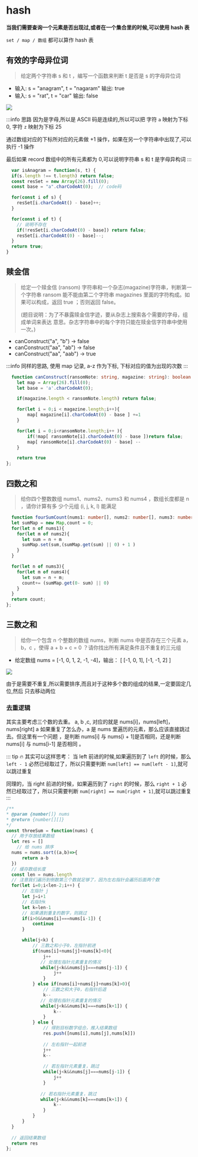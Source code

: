 
# hash

**当我们需要查询一个元素是否出现过,或者在一个集合里的时候,可以使用 hash 表**

`set / map / 数组` 都可以算作 hash 表

## 有效的字母异位词

> 给定两个字符串 s 和 t ，编写一个函数来判断 t 是否是 s 的字母异位词

- 输入: s = "anagram", t = "nagaram" 输出: true
- 输入: s = "rat", t = "car" 输出: false

<img src="@img/242.有效的字母异位词.gif"/>

:::info 思路 
因为是字母,所以是 ASCII 码是连续的,所以可以把 字符 `a` 映射为下标
0, 字符 `z` 映射为下标 25

通过数组对应的下标所对应的元素做 +1 操作，如果在另一个字符串中出现了,可以执行 -1
操作

最后如果 record 数组中的所有元素都为 0,可以说明字符串 s 和 t 是字母异构词 
:::

```js
  var isAnagram = function(s, t) {
  if(s.length !== t.length) return false;
  const resSet = new Array(26).fill(0);
  const base = "a".charCodeAt(0);  // code码

  for(const i of s) {
    resSet[i.charCodeAt() - base]++;
  }

  for(const i of t) {
    // 说明不存在
    if(!resSet[i.charCodeAt(0) - base]) return false;
    resSet[i.charCodeAt(0) - base]--;
  }
  return true;
}
```

## 赎金信

> 给定一个赎金信 (ransom) 字符串和一个杂志(magazine)字符串，判断第一个字符串
> ransom 能不能由第二个字符串 magazines 里面的字符构成。如果可以构成，返回 true
> ；否则返回 false。
>
> (题目说明：为了不暴露赎金信字迹，要从杂志上搜索各个需要的字母，组成单词来表达
> 意思。杂志字符串中的每个字符只能在赎金信字符串中使用一次。)

- canConstruct("a", "b") -> false
- canConstruct("aa", "ab") -> false
- canConstruct("aa", "aab") -> true

:::info 
  同样的思路, 使用 map 记录, a-z 作为下标, 下标对应的值为出现的次数 
:::

```ts
  function canConstruct(ransomNote: string, magazine: string): boolean {
    let map = Array(26).fill(0);
    let base = 'a'.charCodeAt(0);

    if(magazine.length < ransomNote.length) return false;

    for(let i = 0;i < magazine.length;i++){
        map[ magazine[i].charCodeAt(0) - base ] +=1
    }

    for(let i = 0;i<ransomNote.length;i++ ){
        if(!map[ ransomNote[i].charCodeAt(0) - base ])return false;
        map[ ransomNote[i].charCodeAt(0) - base] --
    }

    return true
};
```

## 四数之和

> 给你四个整数数组 nums1、nums2、nums3 和 nums4 ，数组长度都是 n ，请你计算有多
> 少个元组 (i, j, k, l) 能满足

```ts
  function fourSumCount(nums1: number[], nums2: number[], nums3: number[], nums4: number[]): number {
  let sumMap = new Map,count = 0;
  for(let n of nums1){
    for(let m of nums2){
      let sum = n + m
      sumMap.set(sum,(sumMap.get(sum) || 0) + 1 )
    }
  }

  for(let n of nums3){
    for(let m of nums4){
      let sum = n + m;
      count+= (sumMap.get(0- sum) || 0)
    }
  }
  return count;
};
```

## 三数之和

> 给你一个包含 n 个整数的数组 nums，判断 nums 中是否存在三个元素 a，b，c ，使得
> a + b + c = 0 ？请你找出所有满足条件且不重复的三元组

- 给定数组 nums = [-1, 0, 1, 2, -1, -4]，输出： [ [-1, 0, 1], [-1, -1, 2] ]

<img src="@img/15.三数之和.gif"/>

由于是需要不重复,所以需要排序,而且对于这种多个数的组成的结果,一定要固定几位,然后
只去移动两位

### 去重逻辑

其实主要考虑三个数的去重。 a, b ,c, 对应的就是 nums[i]，nums[left]，nums[right]
a 如果重复了怎么办，a 是 nums 里遍历的元素，那么应该直接跳过去。但这里有一个问题
，是判断 nums[i] 与 nums[i + 1]是否相同，还是判断 nums[i] 与 nums[i-1] 是否相同
。  


::: tip  🔥 其实可以这样思考：
  当 left 前进的时候,如果遍历到了 `left` 的时候，那么 `left - 1` 必然已经取过了，所以只需要判断 `num[left] == num[left - 1]`,就可以跳过重复  

  同理的，当 right 前进的时候，如果遍历到了 `right` 的时候，那么 `right + 1` 必然已经取过了，所以只需要判断 `num[right] == num[right + 1]`,就可以跳过重复
:::


```js
/**
* @param {number[]} nums
* @return {number[][]}
*/
const threeSum = function(nums) {
  // 用于存放结果数组
  let res = [] 
    // 给 nums 排序
  nums = nums.sort((a,b)=>{
      return a-b
  })
  // 缓存数组长度
  const len = nums.length
  // 注意我们遍历到倒数第三个数就足够了，因为左右指针会遍历后面两个数
  for(let i=0;i<len-2;i++) {
      // 左指针 j
      let j=i+1 
      // 右指针k
      let k=len-1   
      // 如果遇到重复的数字，则跳过
      if(i>0&&nums[i]===nums[i-1]) {
          continue
      }

      while(j<k) {
          // 三数之和小于0，左指针前进
          if(nums[i]+nums[j]+nums[k]<0){
              j++
             // 处理左指针元素重复的情况
             while(j<k&&nums[j]===nums[j-1]) {
                  j++
              }
          } else if(nums[i]+nums[j]+nums[k]>0){
              // 三数之和大于0，右指针后退
              k--
             // 处理右指针元素重复的情况
             while(j<k&&nums[k]===nums[k+1]) {
                  k--
              }
          } else {
              // 得到目标数字组合，推入结果数组
              res.push([nums[i],nums[j],nums[k]])
              
              // 左右指针一起前进
              j++  
              k--
             
              // 若左指针元素重复，跳过
              while(j<k&&nums[j]===nums[j-1]) {
                  j++
              }  
             
             // 若右指针元素重复，跳过
             while(j<k&&nums[k]===nums[k+1]) {
                  k--
              }
          }
      }
  }
  
  // 返回结果数组
  return res
};
```